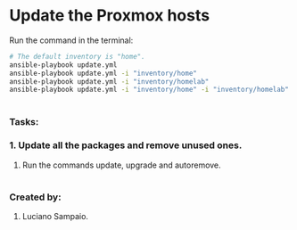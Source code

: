 # Update the Proxmox hosts

Run the command in the terminal:
```bash
# The default inventory is "home".
ansible-playbook update.yml
ansible-playbook update.yml -i "inventory/home"
ansible-playbook update.yml -i "inventory/homelab"
ansible-playbook update.yml -i "inventory/home" -i "inventory/homelab"
```

#
### Tasks:

### 1. Update all the packages and remove unused ones.
  1. Run the commands update, upgrade and autoremove.

#
### Created by:

1. Luciano Sampaio.